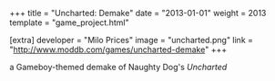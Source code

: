 +++
title = "Uncharted: Demake"
date = "2013-01-01"
weight = 2013
template = "game_project.html"

[extra]
developer = "Milo Prices"
image = "uncharted.png"
link = "http://www.moddb.com/games/uncharted-demake"
+++

a Gameboy-themed demake of Naughty Dog's *Uncharted*
